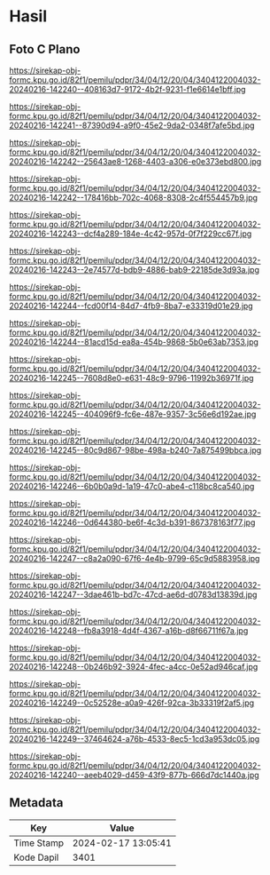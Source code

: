 # Hasil

## Foto C Plano

https://sirekap-obj-formc.kpu.go.id/82f1/pemilu/pdpr/34/04/12/20/04/3404122004032-20240216-142240--408163d7-9172-4b2f-9231-f1e6614e1bff.jpg

https://sirekap-obj-formc.kpu.go.id/82f1/pemilu/pdpr/34/04/12/20/04/3404122004032-20240216-142241--87390d94-a9f0-45e2-9da2-0348f7afe5bd.jpg

https://sirekap-obj-formc.kpu.go.id/82f1/pemilu/pdpr/34/04/12/20/04/3404122004032-20240216-142242--25643ae8-1268-4403-a306-e0e373ebd800.jpg

https://sirekap-obj-formc.kpu.go.id/82f1/pemilu/pdpr/34/04/12/20/04/3404122004032-20240216-142242--178416bb-702c-4068-8308-2c4f554457b9.jpg

https://sirekap-obj-formc.kpu.go.id/82f1/pemilu/pdpr/34/04/12/20/04/3404122004032-20240216-142243--dcf4a289-184e-4c42-957d-0f7f229cc67f.jpg

https://sirekap-obj-formc.kpu.go.id/82f1/pemilu/pdpr/34/04/12/20/04/3404122004032-20240216-142243--2e74577d-bdb9-4886-bab9-22185de3d93a.jpg

https://sirekap-obj-formc.kpu.go.id/82f1/pemilu/pdpr/34/04/12/20/04/3404122004032-20240216-142244--fcd00f14-84d7-4fb9-8ba7-e33319d01e29.jpg

https://sirekap-obj-formc.kpu.go.id/82f1/pemilu/pdpr/34/04/12/20/04/3404122004032-20240216-142244--81acd15d-ea8a-454b-9868-5b0e63ab7353.jpg

https://sirekap-obj-formc.kpu.go.id/82f1/pemilu/pdpr/34/04/12/20/04/3404122004032-20240216-142245--7608d8e0-e631-48c9-9796-11992b36971f.jpg

https://sirekap-obj-formc.kpu.go.id/82f1/pemilu/pdpr/34/04/12/20/04/3404122004032-20240216-142245--404096f9-fc6e-487e-9357-3c56e6d192ae.jpg

https://sirekap-obj-formc.kpu.go.id/82f1/pemilu/pdpr/34/04/12/20/04/3404122004032-20240216-142245--80c9d867-98be-498a-b240-7a875499bbca.jpg

https://sirekap-obj-formc.kpu.go.id/82f1/pemilu/pdpr/34/04/12/20/04/3404122004032-20240216-142246--6b0b0a9d-1a19-47c0-abe4-c118bc8ca540.jpg

https://sirekap-obj-formc.kpu.go.id/82f1/pemilu/pdpr/34/04/12/20/04/3404122004032-20240216-142246--0d644380-be6f-4c3d-b391-867378163f77.jpg

https://sirekap-obj-formc.kpu.go.id/82f1/pemilu/pdpr/34/04/12/20/04/3404122004032-20240216-142247--c8a2a090-67f6-4e4b-9799-65c9d5883958.jpg

https://sirekap-obj-formc.kpu.go.id/82f1/pemilu/pdpr/34/04/12/20/04/3404122004032-20240216-142247--3dae461b-bd7c-47cd-ae6d-d0783d13839d.jpg

https://sirekap-obj-formc.kpu.go.id/82f1/pemilu/pdpr/34/04/12/20/04/3404122004032-20240216-142248--fb8a3918-4d4f-4367-a16b-d8f66711f67a.jpg

https://sirekap-obj-formc.kpu.go.id/82f1/pemilu/pdpr/34/04/12/20/04/3404122004032-20240216-142248--0b246b92-3924-4fec-a4cc-0e52ad946caf.jpg

https://sirekap-obj-formc.kpu.go.id/82f1/pemilu/pdpr/34/04/12/20/04/3404122004032-20240216-142249--0c52528e-a0a9-426f-92ca-3b33319f2af5.jpg

https://sirekap-obj-formc.kpu.go.id/82f1/pemilu/pdpr/34/04/12/20/04/3404122004032-20240216-142249--37464624-a76b-4533-8ec5-1cd3a953dc05.jpg

https://sirekap-obj-formc.kpu.go.id/82f1/pemilu/pdpr/34/04/12/20/04/3404122004032-20240216-142240--aeeb4029-d459-43f9-877b-666d7dc1440a.jpg


## Metadata

| Key        | Value               |
| ---------- | ------------------- |
| Time Stamp | 2024-02-17 13:05:41 |
| Kode Dapil | 3401                |



